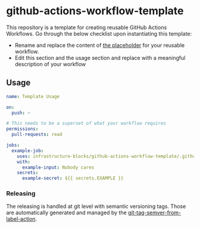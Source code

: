 # github-actions-workflow-template

This repository is a template for creating reusable GitHub Actions Workflows. Go through the below checklist
upon instantiating this template:
- Rename and replace the content of [the placeholder](.github/workflows/reusable-workflow.yml) for your reusable workflow.
- Edit this section and the usage section and replace with a meaningful description of your workflow

## Usage

```yaml
name: Template Usage

on:
  push: ~

# This needs to be a superset of what your workflow requires
permissions:
  pull-requests: read

jobs:
  example-job:
    uses: infrastructure-blocks/github-actions-workflow-template/.github/workflows/reusable-workflow.yml@v1
    with:
      example-input: Nobody cares
    secrets:
      example-secret: ${{ secrets.EXAMPLE }}
```

### Releasing

The releasing is handled at git level with semantic versioning tags. Those are automatically generated and managed
by the [git-tag-semver-from-label-action](https://github.com/infrastructure-blocks/git-tag-semver-from-label-action).
